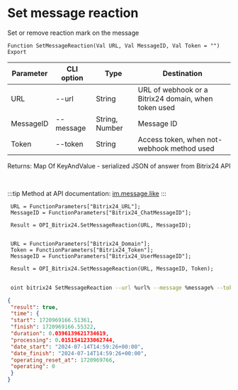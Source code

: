 ﻿---
sidebar_position: 3
---

# Set message reaction
 Set or remove reaction mark on the message



`Function SetMessageReaction(Val URL, Val MessageID, Val Token = "") Export`

 | Parameter | CLI option | Type | Destination |
 |-|-|-|-|
 | URL | --url | String | URL of webhook or a Bitrix24 domain, when token used |
 | MessageID | --message | String, Number | Message ID |
 | Token | --token | String | Access token, when not-webhook method used |

 
 Returns: Map Of KeyAndValue - serialized JSON of answer from Bitrix24 API

<br/>

:::tip
Method at API documentation: [im.message.like](https://dev.1c-bitrix.ru/learning/course/?COURSE_ID=93&LESSON_ID=12121)
:::
<br/>


```bsl title="Code example"
 URL = FunctionParameters["Bitrix24_URL"];
 MessageID = FunctionParameters["Bitrix24_ChatMessageID"];
 
 Result = OPI_Bitrix24.SetMessageReaction(URL, MessageID);
 
 
 URL = FunctionParameters["Bitrix24_Domain"];
 Token = FunctionParameters["Bitrix24_Token"];
 MessageID = FunctionParameters["Bitrix24_UserMessageID"];
 
 Result = OPI_Bitrix24.SetMessageReaction(URL, MessageID, Token);
```
	


```sh title="CLI command example"
 
 oint bitrix24 SetMessageReaction --url %url% --message %message% --token %token%

```

```json title="Result"
{
 "result": true,
 "time": {
 "start": 1720969166.51361,
 "finish": 1720969166.55322,
 "duration": 0.0396139621734619,
 "processing": 0.0151541233062744,
 "date_start": "2024-07-14T14:59:26+00:00",
 "date_finish": "2024-07-14T14:59:26+00:00",
 "operating_reset_at": 1720969766,
 "operating": 0
 }
}
```

